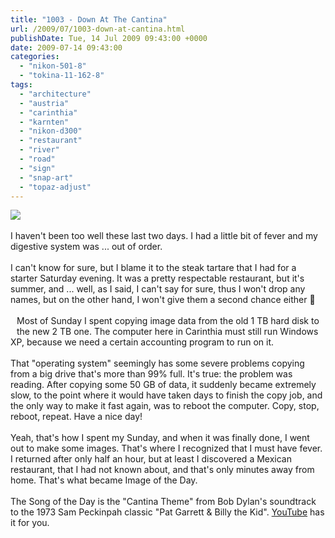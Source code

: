 ```yaml
---
title: "1003 - Down At The Cantina"
url: /2009/07/1003-down-at-cantina.html
publishDate: Tue, 14 Jul 2009 09:43:00 +0000
date: 2009-07-14 09:43:00
categories: 
  - "nikon-501-8"
  - "tokina-11-162-8"
tags: 
  - "architecture"
  - "austria"
  - "carinthia"
  - "karnten"
  - "nikon-d300"
  - "restaurant"
  - "river"
  - "road"
  - "sign"
  - "snap-art"
  - "topaz-adjust"
---
```

<a href="https://d25zfm9zpd7gm5.cloudfront.net/1200x1200/2009/20090712_192710_ps.jpg" target="_blank"><img src="https://d25zfm9zpd7gm5.cloudfront.net/0600x0600/2009/20090712_192710_ps.jpg"/></a><br/><br/>I haven't been too well these last two days. I had a little bit of fever and my digestive system was ... out of order.<br/><br/><a href="https://d25zfm9zpd7gm5.cloudfront.net/1200x1200/2009/20090712_185619_ps.jpg" target="_blank"><img alt="" border="0" src="https://d25zfm9zpd7gm5.cloudfront.net/0150x0150/2009/20090712_185619_ps.jpg" style="margin: 10pt 10px 10px 0pt; float: right;"/></a> I can't know for sure, but I blame it to the steak tartare that I had for a starter Saturday evening. It was a pretty respectable restaurant, but it's summer, and ... well, as I said, I can't say for sure, thus I won't drop any names, but on the other hand, I won't give them a second chance either 🙂<br/><br/><a href="https://d25zfm9zpd7gm5.cloudfront.net/1200x1200/2009/20090712_190843_ps.jpg" target="_blank"><img alt="" border="0" src="https://d25zfm9zpd7gm5.cloudfront.net/0150x0150/2009/20090712_190843_ps.jpg" style="margin: 10pt 10px 10px 0pt; float: left;"/></a> Most of Sunday I spent copying image data from the old 1 TB hard disk to the new 2 TB one. The computer here in Carinthia must still run Windows XP, because we need a certain accounting program to run on it.<br/><br/>That "operating system" seemingly has some severe problems copying from a big drive that's more than 99% full. It's true: the problem was reading. After copying some 50 GB of data, it suddenly became extremely slow, to the point where it would have taken days to finish the copy job, and the only way to make it fast again, was to reboot the computer. Copy, stop, reboot, repeat. Have a nice day!<br/><br/> Yeah, that's how I spent my Sunday, and when it was finally done, I went out to make some images. That's where I recognized that I must have fever. I returned after only half an hour, but at least I discovered a Mexican restaurant, that I had not known about, and that's only minutes away from home. That's what became Image of the Day.<br/><br/>The Song of the Day is the "Cantina Theme" from Bob Dylan's soundtrack to the 1973 Sam Peckinpah classic "Pat Garrett &amp; Billy the Kid". <a href="http://www.youtube.com/watch?v=qFkM7JHWJs0" target="_blank">YouTube</a> has it for you.
